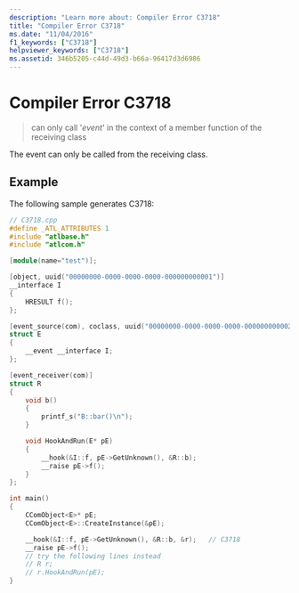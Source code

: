 ```yaml
---
description: "Learn more about: Compiler Error C3718"
title: "Compiler Error C3718"
ms.date: "11/04/2016"
f1_keywords: ["C3718"]
helpviewer_keywords: ["C3718"]
ms.assetid: 346b5205-c44d-49d3-b66a-96417d3d6986
---
```

# Compiler Error C3718

> can only call '*event*' in the context of a member function of the receiving class

The event can only be called from the receiving class.

## Example

The following sample generates C3718:

```cpp
// C3718.cpp
#define _ATL_ATTRIBUTES 1
#include "atlbase.h"
#include "atlcom.h"

[module(name="test")];

[object, uuid("00000000-0000-0000-0000-000000000001")]
__interface I
{
    HRESULT f();
};

[event_source(com), coclass, uuid("00000000-0000-0000-0000-000000000002")]
struct E
{
    __event __interface I;
};

[event_receiver(com)]
struct R
{
    void b()
    {
        printf_s("B::bar()\n");
    }

    void HookAndRun(E* pE)
    {
        __hook(&I::f, pE->GetUnknown(), &R::b);
        __raise pE->f();
    }
};

int main()
{
    CComObject<E>* pE;
    CComObject<E>::CreateInstance(&pE);

    __hook(&I::f, pE->GetUnknown(), &R::b, &r);   // C3718
    __raise pE->f();
    // try the following lines instead
    // R r;
    // r.HookAndRun(pE);
}
```

